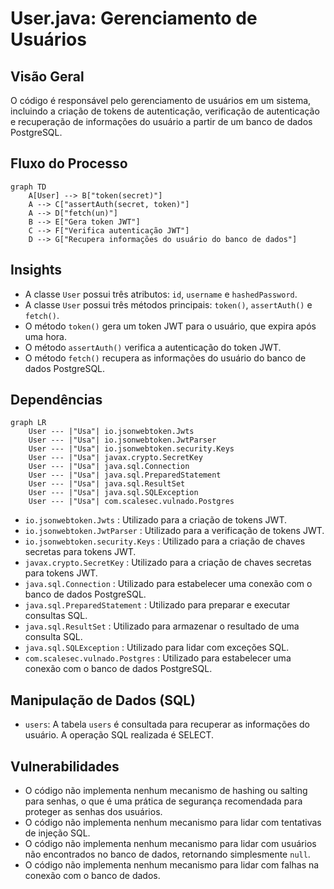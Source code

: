 # User.java: Gerenciamento de Usuários

## Visão Geral
O código é responsável pelo gerenciamento de usuários em um sistema, incluindo a criação de tokens de autenticação, verificação de autenticação e recuperação de informações do usuário a partir de um banco de dados PostgreSQL.

## Fluxo do Processo
```mermaid
graph TD
    A[User] --> B["token(secret)"]
    A --> C["assertAuth(secret, token)"]
    A --> D["fetch(un)"]
    B --> E["Gera token JWT"]
    C --> F["Verifica autenticação JWT"]
    D --> G["Recupera informações do usuário do banco de dados"]
```

## Insights
- A classe `User` possui três atributos: `id`, `username` e `hashedPassword`.
- A classe `User` possui três métodos principais: `token()`, `assertAuth()` e `fetch()`.
- O método `token()` gera um token JWT para o usuário, que expira após uma hora.
- O método `assertAuth()` verifica a autenticação do token JWT.
- O método `fetch()` recupera as informações do usuário do banco de dados PostgreSQL.

## Dependências
```mermaid
graph LR
    User --- |"Usa"| io.jsonwebtoken.Jwts
    User --- |"Usa"| io.jsonwebtoken.JwtParser
    User --- |"Usa"| io.jsonwebtoken.security.Keys
    User --- |"Usa"| javax.crypto.SecretKey
    User --- |"Usa"| java.sql.Connection
    User --- |"Usa"| java.sql.PreparedStatement
    User --- |"Usa"| java.sql.ResultSet
    User --- |"Usa"| java.sql.SQLException
    User --- |"Usa"| com.scalesec.vulnado.Postgres
```
- `io.jsonwebtoken.Jwts` : Utilizado para a criação de tokens JWT.
- `io.jsonwebtoken.JwtParser` : Utilizado para a verificação de tokens JWT.
- `io.jsonwebtoken.security.Keys` : Utilizado para a criação de chaves secretas para tokens JWT.
- `javax.crypto.SecretKey` : Utilizado para a criação de chaves secretas para tokens JWT.
- `java.sql.Connection` : Utilizado para estabelecer uma conexão com o banco de dados PostgreSQL.
- `java.sql.PreparedStatement` : Utilizado para preparar e executar consultas SQL.
- `java.sql.ResultSet` : Utilizado para armazenar o resultado de uma consulta SQL.
- `java.sql.SQLException` : Utilizado para lidar com exceções SQL.
- `com.scalesec.vulnado.Postgres` : Utilizado para estabelecer uma conexão com o banco de dados PostgreSQL.

## Manipulação de Dados (SQL)
- `users`: A tabela `users` é consultada para recuperar as informações do usuário. A operação SQL realizada é SELECT.

## Vulnerabilidades
- O código não implementa nenhum mecanismo de hashing ou salting para senhas, o que é uma prática de segurança recomendada para proteger as senhas dos usuários.
- O código não implementa nenhum mecanismo para lidar com tentativas de injeção SQL.
- O código não implementa nenhum mecanismo para lidar com usuários não encontrados no banco de dados, retornando simplesmente `null`.
- O código não implementa nenhum mecanismo para lidar com falhas na conexão com o banco de dados.
